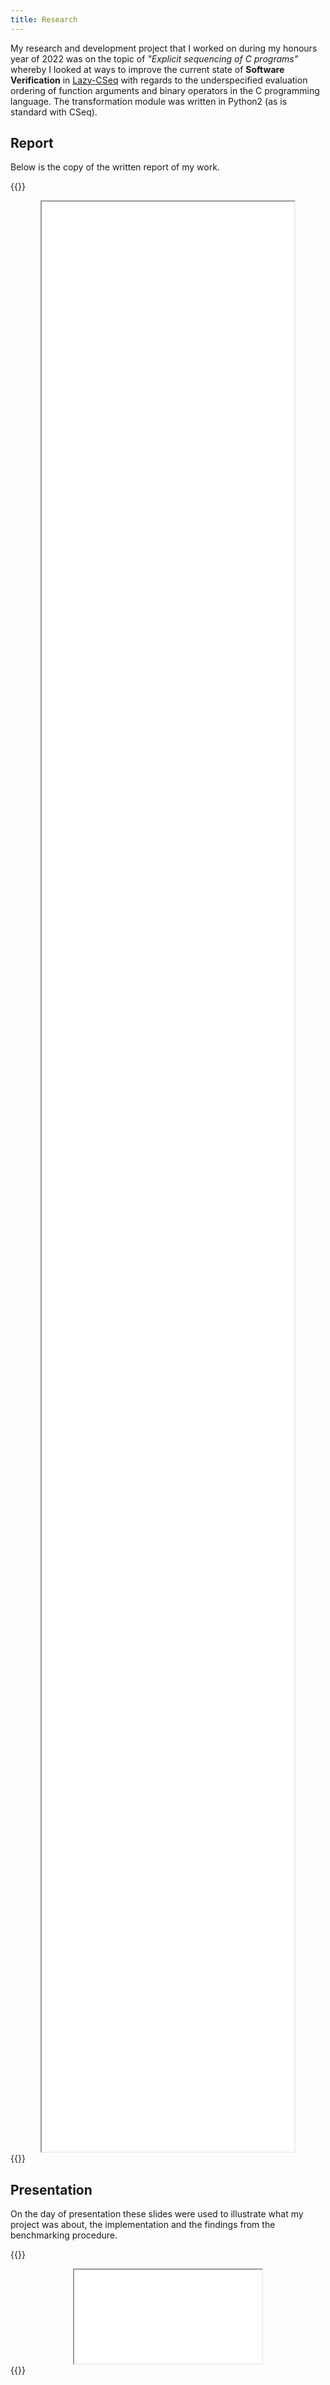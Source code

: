 ```yaml
---
title: Research
---
```


My research and development project that I worked on during my honours year of 2022 was on the topic of _"Explicit sequencing of C programs"_ whereby I looked
at ways to improve the current state of **Software Verification** in [Lazy-CSeq]() with regards to the underspecified evaluation ordering of function
arguments and binary operators in the C programming language. The transformation module was written in Python2 (as is standard with CSeq).

## Report

Below is the copy of the written report of my work.

{{<bruh>}}
<center>
	<iframe width=80% height=80% src="/blobs/research/report.pdf"></iframe>
</center>
{{</bruh>}}

## Presentation

On the day of presentation these slides were used to illustrate what my project was about, the implementation and the findings from the benchmarking procedure.

{{<bruh>}}
<center>
	<iframe src="/blobs/research/presentation.pdf"></iframe>
</center>
{{</bruh>}}
